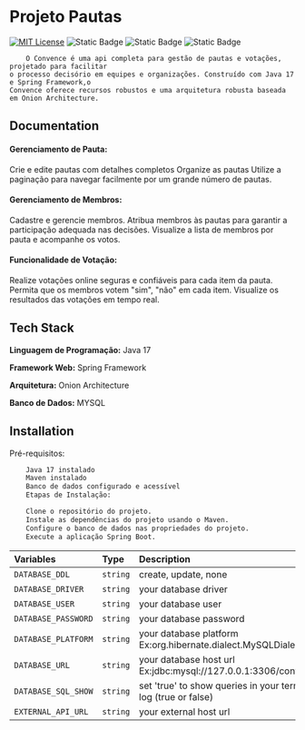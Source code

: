 
# Projeto Pautas
[![MIT License](https://img.shields.io/badge/License-MIT-green.svg)](https://choosealicense.com/licenses/mit/)  ![Static Badge](https://img.shields.io/badge/autor-Anderson-blue)
![Static Badge](https://img.shields.io/badge/stack-java17-blue)  ![Static Badge](https://img.shields.io/badge/framework-spring-green)


        O Convence é uma api completa para gestão de pautas e votações, projetado para facilitar 
    o processo decisório em equipes e organizações. Construído com Java 17 e Spring Framework,o 
    Convence oferece recursos robustos e uma arquitetura robusta baseada em Onion Architecture.


## Documentation



#### Gerenciamento de Pauta:

Crie e edite pautas com detalhes completos
Organize as pautas
Utilize a paginação para navegar facilmente por um grande número de pautas.

#### Gerenciamento de Membros:

Cadastre e gerencie membros.
Atribua membros às pautas para garantir a participação adequada nas decisões.
Visualize a lista de membros por pauta e acompanhe os votos.

#### Funcionalidade de Votação:

Realize votações online seguras e confiáveis para cada item da pauta.
Permita que os membros votem "sim", "não" em cada item.
Visualize os resultados das votações em tempo real.

## Tech Stack



**Linguagem de Programação:** Java 17

**Framework Web:** Spring Framework

**Arquitetura:** Onion Architecture

**Banco de Dados:** MYSQL



## Installation

Pré-requisitos:
```bash
    Java 17 instalado
    Maven instalado
    Banco de dados configurado e acessível
    Etapas de Instalação:

    Clone o repositório do projeto.
    Instale as dependências do projeto usando o Maven.
    Configure o banco de dados nas propriedades do projeto.
    Execute a aplicação Spring Boot.
```


| Variables | Type     | Description                                                      |
| :-------- | :------- |:-----------------------------------------------------------------|
| `DATABASE_DDL` | `string` | create, update, none                                             |
| `DATABASE_DRIVER` | `string` | your database driver                                             |
| `DATABASE_USER` | `string` | your database user                                               |
| `DATABASE_PASSWORD` | `string` | your database password                                           |
| `DATABASE_PLATFORM` | `string` | your database platform Ex:org.hibernate.dialect.MySQLDialect     |
| `DATABASE_URL` | `string` | your database host url Ex:jdbc:mysql://127.0.0.1:3306/conference |
| `DATABASE_SQL_SHOW` | `string` | set 'true' to show queries in your terminal log (true or false)  |
| `EXTERNAL_API_URL` | `string` | your external host url                                           |
